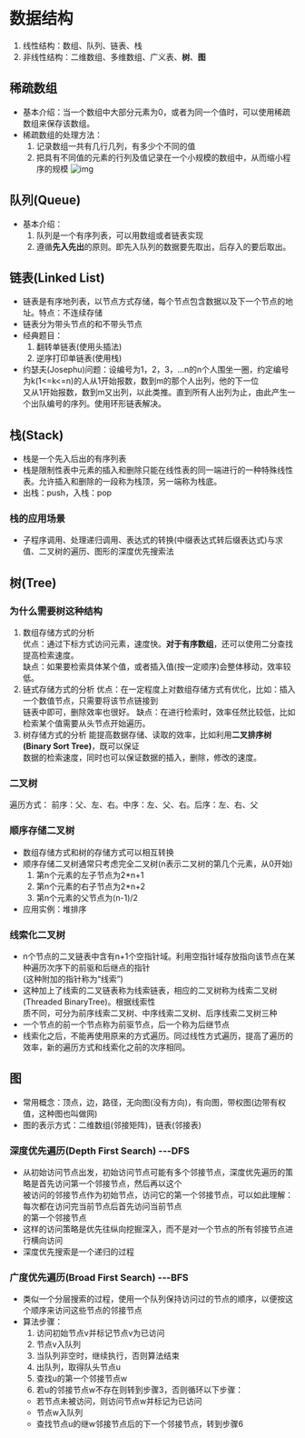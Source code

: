 # 数据结构

1. 线性结构：数组、队列、链表、栈
2. 非线性结构：二维数组、多维数组、广义表、**树**、**图**

## 稀疏数组

- 基本介绍：当一个数组中大部分元素为0，或者为同一个值时，可以使用稀疏数组来保存该数组。
- 稀疏数组的处理方法：
  1. 记录数组一共有几行几列，有多少个不同的值
  2. 把具有不同值的元素的行列及值记录在一个小规模的数组中，从而缩小程序的规模
  ![img](../img/arr2.png)

## 队列(Queue)

- 基本介绍：
  1. 队列是一个有序列表，可以用数组或者链表实现
  2. 遵循**先入先出**的原则。即先入队列的数据要先取出，后存入的要后取出。

## 链表(Linked List)

- 链表是有序地列表，以节点方式存储，每个节点包含数据以及下一个节点的地址。特点：不连续存储
- 链表分为带头节点的和不带头节点
- 经典题目：
  1. 翻转单链表(使用头插法)
  2. 逆序打印单链表(使用栈)
- 约瑟夫(Josephu)问题：设编号为1，2，3，...n的n个人围坐一圈，约定编号为k(1<=k<=n)的人从1开始报数，数到m的那个人出列，他的下一位  
又从1开始报数，数到m又出列，以此类推。直到所有人出列为止，由此产生一个出队编号的序列。使用环形链表解决。

## 栈(Stack)

- 栈是一个先入后出的有序列表
- 栈是限制性表中元素的插入和删除只能在线性表的同一端进行的一种特殊线性表。允许插入和删除的一段称为栈顶，另一端称为栈底。
- 出栈：push，入栈：pop
### 栈的应用场景
- 子程序调用、处理递归调用、表达式的转换(中缀表达式转后缀表达式)与求值、二叉树的遍历、图形的深度优先搜索法




## 树(Tree)

### 为什么需要树这种结构

1. 数组存储方式的分析  
    优点：通过下标方式访问元素，速度快。**对于有序数组**，还可以使用二分查找提高检索速度。  
    缺点：如果要检索具体某个值，或者插入值(按一定顺序)会整体移动，效率较低。
2. 链式存储方式的分析
    优点：在一定程度上对数组存储方式有优化，比如：插入一个数值节点，只需要将该节点链接到  
    链表中即可，删除效率也很好。
    缺点：在进行检索时，效率任然比较低，比如检索某个值需要从头节点开始遍历。
3. 树存储方式的分析
    能提高数据存储、读取的效率，比如利用**二叉排序树(Binary Sort Tree)**，既可以保证  
    数据的检索速度，同时也可以保证数据的插入，删除，修改的速度。

### 二叉树

遍历方式：
    前序：父、左、右。中序：左、父、右。后序：左、右、父

### 顺序存储二叉树
- 数组存储方式和树的存储方式可以相互转换
- 顺序存储二叉树通常只考虑完全二叉树(n表示二叉树的第几个元素，从0开始)
  1. 第n个元素的左子节点为2*n+1
  2. 第n个元素的右子节点为2*n+2
  3. 第n个元素的父节点为(n-1)/2
- 应用实例：堆排序

### 线索化二叉树
- n个节点的二叉链表中含有n+1个空指针域。利用空指针域存放指向该节点在某种遍历次序下的前驱和后继点的指针  
  (这种附加的指针称为“线索”)
- 这种加上了线索的二叉链表称为线索链表，相应的二叉树称为线索二叉树(Threaded BinaryTree)。根据线索性  
  质不同，可分为前序线索二叉树、中序线索二叉树、后序线索二叉树三种
- 一个节点的前一个节点称为前驱节点，后一个称为后继节点
- 线索化之后，不能再使用原来的方式遍历。同过线性方式遍历，提高了遍历的效率，新的遍历方式和线索化之前的次序相同。

## 图

- 常用概念：顶点，边，路径，无向图(没有方向)，有向图，带权图(边带有权值，这种图也叫做网)
- 图的表示方式：二维数组(邻接矩阵)，链表(邻接表)

### 深度优先遍历(Depth First Search) ---DFS

- 从初始访问节点出发，初始访问节点可能有多个邻接节点，深度优先遍历的策略是首先访问第一个邻接节点，然后再以这个  
  被访问的邻接节点作为初始节点，访问它的第一个邻接节点，可以如此理解：每次都在访问完当前节点后首先访问当前节点  
  的第一个邻接节点
- 这样的访问策略是优先往纵向挖掘深入，而不是对一个节点的所有邻接节点进行横向访问
- 深度优先搜索是一个递归的过程

### 广度优先遍历(Broad First Search) ---BFS

- 类似一个分层搜索的过程，使用一个队列保持访问过的节点的顺序，以便按这个顺序来访问这些节点的邻接节点
- 算法步骤：
  1. 访问初始节点v并标记节点v为已访问
  2. 节点v入队列
  3. 当队列非空时，继续执行，否则算法结束
  4. 出队列，取得队头节点u
  5. 查找u的第一个邻接节点w
  6. 若u的邻接节点w不存在则转到步骤3，否则循环以下步骤：
    - 若节点未被访问，则访问节点w并标记为已访问
    - 节点w入队列
    - 查找节点u的继w邻接节点后的下一个邻接节点，转到步骤6

